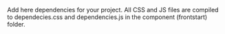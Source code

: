 Add here dependencies for your project. All CSS and JS files are compiled to dependecies.css and dependencies.js in the component (frontstart) folder.